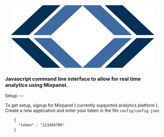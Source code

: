 <p align="center">
    <br/>
    <img src="resources/logo.png" alt="Hull Logo"/>
    <br/>
</p>
<h3>
Javascript command line interface to allow for real time analytics using Mixpanel. 
</h3> 
Setup
---

To get setup, signup for Mixpanel ( currently supported analytics platform ). Create a new
application and enter your token in the file `config/config.json` 
```
    {
      "token" : "123456789"
    } 
```